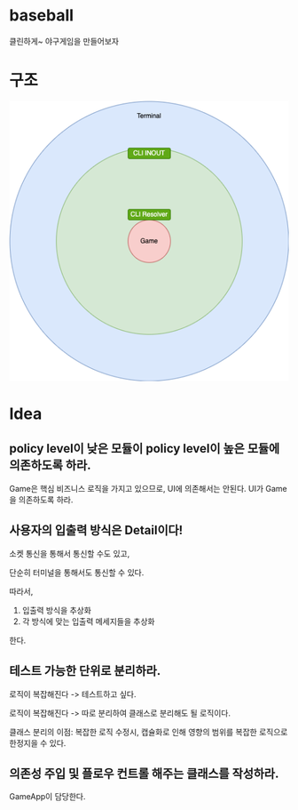# baseball
클린하게~ 야구게임을 만들어보자

# 구조
![architecture image](https://github.com/jurogrammer/baseball/blob/master/images/baseball_architecture.drawio.png)

# Idea

## policy level이 낮은 모듈이 policy level이 높은 모듈에 의존하도록 하라.
Game은 핵심 비즈니스 로직을 가지고 있으므로, UI에 의존해서는 안된다.
UI가 Game을 의존하도록 하라.

## 사용자의 입출력 방식은 Detail이다!
소켓 통신을 통해서 통신할 수도 있고, 

단순히 터미널을 통해서도 통신할 수 있다.

따라서,
1. 입출력 방식을 추상화
2. 각 방식에 맞는 입출력 메세지들을 추상화

한다.

## 테스트 가능한 단위로 분리하라.
로직이 복잡해진다 -> 테스트하고 싶다.

로직이 복잡해진다 -> 따로 분리하여 클래스로 분리해도 될 로직이다.


클래스 분리의 이점: 복잡한 로직 수정시, 캡슐화로 인해 영향의 범위를 복잡한 로직으로 한정지을 수 있다.


## 의존성 주입 및 플로우 컨트롤 해주는 클래스를 작성하라.
GameApp이 담당한다.

